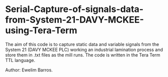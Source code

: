 # Serial-Capture-of-signals-data-from-System-21-DAVY-MCKEE-using-Tera-Term

The aim of this code is to capture static data and variable signals from the System 21 (DAVY MCKEE PLC)
working an industrial lamination process and store them in .txt files as the mill runs.
The code is written in the Tera Term TTL language.

Author: Ewelim Barros.
